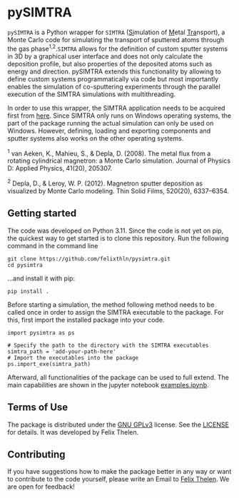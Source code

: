 # pySIMTRA

`pySIMTRA` is a Python wrapper for `SIMTRA` (<ins>Si</ins>mulation of <ins>M</ins>etal <ins>Tra</ins>nsport), a Monte 
Carlo code for simulating the transport of sputtered atoms through the gas phase<sup>1,2</sup>.`SIMTRA` allows for the 
definition of custom sputter systems in 3D by a graphical user interface and does not only calculate the deposition 
profile, but also properties of the deposited atoms such as energy and direction. pySIMTRA extends this functionality by 
allowing to define custom systems programmatically via code but most importantly enables the simulation of co-sputtering
experiments through the parallel execution of the SIMTRA simulations with multithreading. 

In order to use this wrapper, the SIMTRA application needs to be acquired first from 
[here](https://www.ugent.be/we/solidstatesciences/draft/en/services/software). Since SIMTRA only runs on Windows 
operating systems, the part of the package running the actual simulation can only be used on Windows. However, defining, 
loading and exporting components and sputter systems also works on the other operating systems.

<sup>1</sup> van Aeken, K., Mahieu, S., & Depla, D. (2008). The metal flux from a rotating cylindrical magnetron: a 
Monte Carlo simulation. Journal of Physics D: Applied Physics, 41(20), 205307.

<sup>2</sup> Depla, D., & Leroy, W. P. (2012). Magnetron sputter deposition as visualized by Monte Carlo modeling. Thin 
Solid Films, 520(20), 6337–6354.

## Getting started

The code was developed on Python 3.11. Since the code is not yet on pip, the quickest way to get started is to clone 
this repository. Run the following command in the command line

```
git clone https://github.com/felixthln/pysimtra.git
cd pysimtra
```

...and install it with pip:

```
pip install .
```

Before starting a simulation, the method following method needs to be called once in order to assign the SIMTRA 
executable to the package. For this, first import the installed package into your code.

```
import pysimtra as ps

# Specify the path to the directory with the SIMTRA executables
simtra_path = 'add-your-path-here'
# Import the executables into the package
ps.import_exe(simtra_path)
```

Afterward, all functionalities of the package can be used to full extend. The main capabilities are shown in the 
jupyter notebook [examples.ipynb](examples.ipynb).

## Terms of Use

The package is distributed under the [GNU GPLv3](https://www.gnu.org/licenses/quick-guide-gplv3.html) license. See the 
[LICENSE](LICENSE) for details. It was developed by Felix Thelen.

## Contributing

If you have suggestions how to make the package better in any way or want to contribute to the code yourself, please 
write an Email to [Felix Thelen](felix.thelen@ruhr-uni-bochum.de). We are open for feedback!
